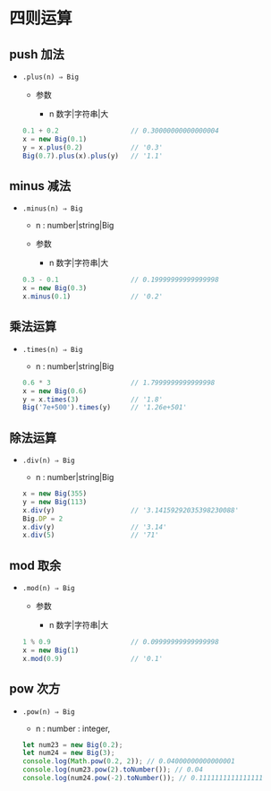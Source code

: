 # 四则运算

## push 加法

+ `.plus(n) ⇒ Big`

  + 参数

    + n 数字|字符串|大

  ```js
  0.1 + 0.2                  // 0.30000000000000004
  x = new Big(0.1)
  y = x.plus(0.2)            // '0.3'
  Big(0.7).plus(x).plus(y)   // '1.1'
  ```

## minus 减法

+ `.minus(n) ⇒ Big`

  + n : number|string|Big

  + 参数

    + n 数字|字符串|大

  ```js
  0.3 - 0.1                  // 0.19999999999999998
  x = new Big(0.3)
  x.minus(0.1)               // '0.2'
  ```

## 乘法运算

+ `.times(n) ⇒ Big`

  + n : number|string|Big

  ```js
  0.6 * 3                    // 1.7999999999999998
  x = new Big(0.6)
  y = x.times(3)             // '1.8'
  Big('7e+500').times(y)     // '1.26e+501'
  ```

## 除法运算

+ `.div(n) ⇒ Big`

  + n : number|string|Big

  ```js
  x = new Big(355)
  y = new Big(113)
  x.div(y)                   // '3.14159292035398230088'
  Big.DP = 2
  x.div(y)                   // '3.14'
  x.div(5)                   // '71'
  ```

## mod 取余

+ `.mod(n) ⇒ Big`

  + 参数

    + n 数字|字符串|大

  ```js
  1 % 0.9                    // 0.09999999999999998
  x = new Big(1)
  x.mod(0.9)                 // '0.1'
  ```

## pow 次方

+ `.pow(n) ⇒ Big`

  + n : number : integer,

  ```js
  let num23 = new Big(0.2);
  let num24 = new Big(3);
  console.log(Math.pow(0.2, 2)); // 0.04000000000000001
  console.log(num23.pow(2).toNumber()); // 0.04
  console.log(num24.pow(-2).toNumber()); // 0.1111111111111111
  ```
